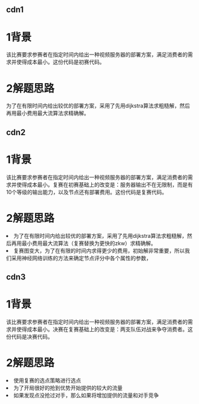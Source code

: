 cdn1
----

<h1>1背景</h1>
该比赛要求参赛者在指定时间内给出一种视频服务器的部署方案，满足消费者的需求并使得成本最小。这份代码是初赛代码。

<h1>2解题思路</h1>
为了在有限时间内给出较优的部署方案，采用了先用dijkstra算法求粗糙解，然后再用最小费用最大流算法求精确解。


cdn2
----

<h1>1背景</h1>
该比赛要求参赛者在指定时间内给出一种视频服务器的部署方案，满足消费者的需求并使得成本最小。复赛在初赛基础上的改变是：服务器输出不在无限制，而是有10个等级的输出能力，以及节点还有部署费用。这份代码是复赛代码。

<h1>2解题思路</h1>
<li>为了在有限时间内给出较优的部署方案，采用了先用dijkstra算法求粗糙解，然后再用最小费用最大流算法（复赛替换为更快的zkw）求精确解。
<li>复赛图变大，为了在有限的时间内求得更少的费用，初始解非常重要，所以我们采用神经网络训练的方法来确定节点评分中各个属性的参数，



cdn3
----
<h1>1背景</h1>
该比赛要求参赛者在指定时间内给出一种视频服务器的部署方案，满足消费者的需求并使得成本最小。决赛在复赛基础上的改变是：两支队伍对战来争夺消费者。这份代码是决赛代码。

<h1>2解题思路</h1>
<li>使用复赛的选点策略进行选点
<li>为了开局很好的抢到优势开始提供的较大的流量
<li>如果发现点没抢过对手，那么如果将增加提供的流量和对手竞争

